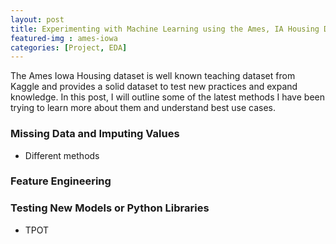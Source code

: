 ```yaml
---
layout: post
title: Experimenting with Machine Learning using the Ames, IA Housing Dataset
featured-img : ames-iowa
categories: [Project, EDA]
---
```


The Ames Iowa Housing dataset is well known teaching dataset from Kaggle and provides a solid dataset to test new practices and expand knowledge. In this post, I will outline some of the latest methods I have been trying to learn more about them and understand best use cases.

### Missing Data and Imputing Values

- Different methods

### Feature Engineering

### Testing New Models or Python Libraries

- TPOT

